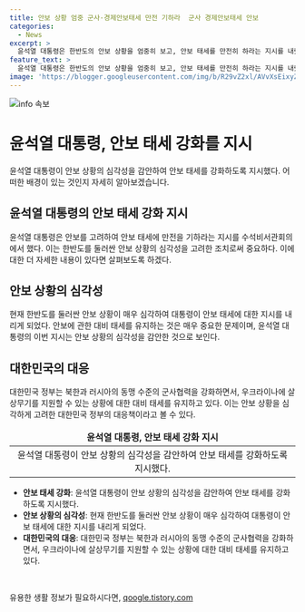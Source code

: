 ```yaml
---
title: 안보 상황 엄중 군사·경제안보태세 만전 기하라  군사 경제안보태세 안보
categories:
  - News
excerpt: >
  윤석열 대통령은 한반도의 안보 상황을 엄중히 보고, 안보 태세를 만전히 하라는 지시를 내렸다. 이는 러시아와의 군사협력과 중동 사태에 대비하기 위한 조처를 강조한 것으로, 관련하여 경제 제재 조치 및 우크라이나 지원에 대한 경고를 포함하고 있다.
feature_text: >
  윤석열 대통령은 한반도의 안보 상황을 엄중히 보고, 안보 태세를 만전히 하라는 지시를 내렸다. 이는 러시아와의 군사협력과 중동 사태에 대비하기 위한 조처를 강조한 것으로, 관련하여 경제 제재 조치 및 우크라이나 지원에 대한 경고를 포함하고 있다.
image: 'https://blogger.googleusercontent.com/img/b/R29vZ2xl/AVvXsEixyZcFfHzMRdzZMjFBmAUKJYCLCGyLL1o632UiGVXcaFdKo_bkvkuCioo0uUKlGfBVcT3P84aROyZIXSBEx3Aw5nCQ3pTgDom1WDC4m8eifvWiAmWEEVb4x6G_l8C0QH225ldMjyaFvpxGEBGNO37VmDTDMHGhJPq73UglMfDca1-0aw/s1600/blogspot.png'
---
```


<p><img src="https://blogger.googleusercontent.com/img/b/R29vZ2xl/AVvXsEixyZcFfHzMRdzZMjFBmAUKJYCLCGyLL1o632UiGVXcaFdKo_bkvkuCioo0uUKlGfBVcT3P84aROyZIXSBEx3Aw5nCQ3pTgDom1WDC4m8eifvWiAmWEEVb4x6G_l8C0QH225ldMjyaFvpxGEBGNO37VmDTDMHGhJPq73UglMfDca1-0aw/s1600/blogspot.png" alt="info 속보" /></p>

<h1>윤석열 대통령, 안보 태세 강화를 지시</h1>

<p data-ke-size="size16">윤석열 대통령이 안보 상황의 심각성을 감안하여 안보 태세를 강화하도록 지시했다. 어떠한 배경이 있는 것인지 자세히 알아보겠습니다.</p>

<h2 data-ke-size="size26">윤석열 대통령의 안보 태세 강화 지시</h2>

<p data-ke-size="size16">윤석열 대통령은 안보를 고려하여 안보 태세에 만전을 기하라는 지시를 수석비서관회의에서 했다. 이는 한반도를 둘러싼 안보 상황의 심각성을 고려한 조치로써 중요하다. 이에 대한 더 자세한 내용이 있다면 살펴보도록 하겠다.</p>

<h2 data-ke-size="size26">안보 상황의 심각성</h2>

<p data-ke-size="size16">현재 한반도를 둘러싼 안보 상황이 매우 심각하여 대통령이 안보 태세에 대한 지시를 내리게 되었다. 안보에 관한 대비 태세를 유지하는 것은 매우 중요한 문제이며, 윤석열 대통령의 이번 지시는 안보 상황의 심각성을 감안한 것으로 보인다.</p>

<h2 data-ke-size="size26">대한민국의 대응</h2>

<p data-ke-size="size16">대한민국 정부는 북한과 러시아의 동맹 수준의 군사협력을 강화하면서, 우크라이나에 살상무기를 지원할 수 있는 상황에 대한 대비 태세를 유지하고 있다. 이는 안보 상황을 심각하게 고려한 대한민국 정부의 대응책이라고 볼 수 있다.</p>

<table>
<thead>
<tr>
<td style="text-align: center; height: 17px;"><b>윤석열 대통령, 안보 태세 강화 지시</b></td>
</tr>
</thead>
<tbody>
<tr>
<td style="text-align: center; height: 17px;">윤석열 대통령이 안보 상황의 심각성을 감안하여 안보 태세를 강화하도록 지시했다.</td>
</tr>
</tbody>
</table>

<ul>
<li><b>안보 태세 강화</b>: 윤석열 대통령이 안보 상황의 심각성을 감안하여 안보 태세를 강화하도록 지시했다.</li>
<li><b>안보 상황의 심각성</b>: 현재 한반도를 둘러싼 안보 상황이 매우 심각하여 대통령이 안보 태세에 대한 지시를 내리게 되었다.</li>
<li><b>대한민국의 대응</b>: 대한민국 정부는 북한과 러시아의 동맹 수준의 군사협력을 강화하면서, 우크라이나에 살상무기를 지원할 수 있는 상황에 대한 대비 태세를 유지하고 있다.</li>
</ul>

<p data-ke-size="size16">&nbsp;</p>
유용한 생활 정보가 필요하시다면, <a href="https://qoogle.tistory.com" rel="dofollow">qoogle.tistory.com</a>


